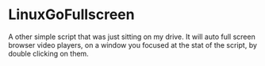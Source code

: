 # LinuxGoFullscreen

A other simple script that was just sitting on my drive. 
It will auto full screen browser video players, on a window you focused at the stat of the script, by double clicking on them.  